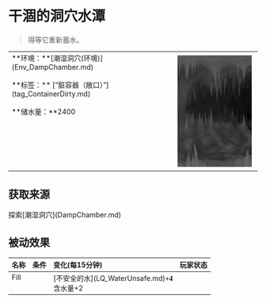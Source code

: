 # 干涸的洞穴水潭  
> 得等它重新蓄水。  
  
<style>
        .table0363 th,td{
            text-align:left;
            vertical-align:top;
        }
        </style><table class="table table-bordered table0363" data-toggle="table"  data-show-header="false"><thead style="display:none"><tr ><th  style="width:50%;"  >title</th><th  style="width:50%;"  ></th></tr></thead><tr ><td  style="width:50%;"  >**环境：**[潮湿洞穴(环境)](Env_DampChamber.md)<br><br>**标签：**	[“脏容器（敞口）”](tag_ContainerDirty.md)<br><br>**储水量：**2400</td><td  style="width:50%;"  ><div style="float:right; margin:5px"><div class="gamecard" style="width:150px; height:225px;"><a href="CavePond.md" style="color:black"><img decoding="async" src="../wiki/Sprite/UnderwaterPondEmpty.png" class="cardimage" style="max-width:150px;max-height:225px;"><span style="font-size: 25px;">干涸的洞穴水潭</span></a></div></div></td></tr></tbody></table>  
  
## 获取来源  
<div style="display:inline-block"><div class="gamedatalist" style="text-align:left;min-width:200px;min-height:0px;"><div style="display:inline-block"><div style="display:inline-block;vertical-align:middle;">探索</div><div style="display:inline-block;vertical-align:middle;">[潮湿洞穴](DampChamber.md)</div></div></div></div>  
  
## 被动效果  
<style>
        .table7243 th,td{
            text-align:left;
            vertical-align:top;
        }
        </style><table class="table table-bordered table7243" data-toggle="table"  ><thead style=""><tr ><th  style=""  >名称</th><th  style=""  data-sortable="true"  >条件</th><th  style=""  >变化(每15分钟)</th><th  style=""  data-sortable="true"  >玩家状态</th></tr></thead><tr ><td  style=""  >Fill</td><td  style=""  ></td><td  style=""  >[不安全的水](LQ_WaterUnsafe.md)<span style="font-family:ui-monospace"><b>+4</b></span><br>含水量+2</td><td  style=""  ></td></tr></tbody></table>  
  


<script>document.title="干涸的洞穴水潭 - 卡牌生存百科 Card Survival Wiki";</script>